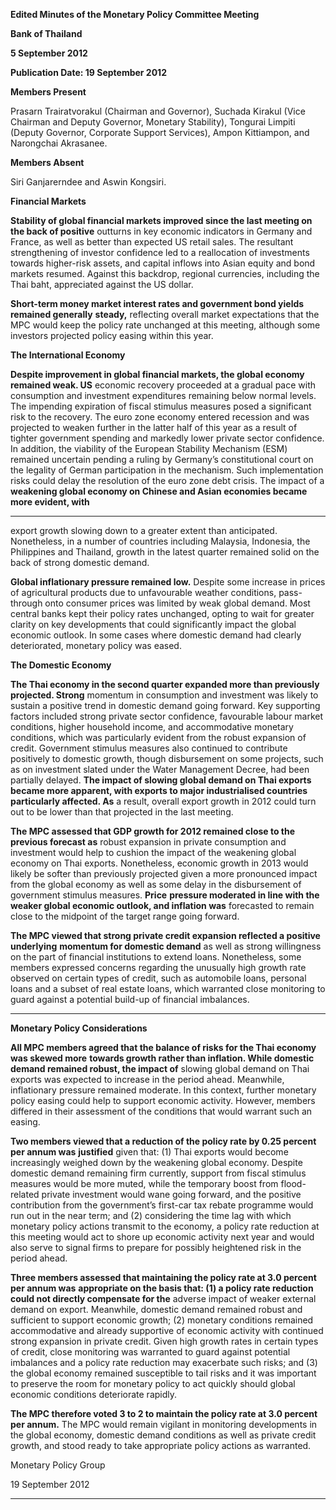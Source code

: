 **Edited Minutes of the Monetary Policy Committee Meeting**

**Bank of Thailand**

**5 September 2012**

**Publication Date: 19 September 2012**

**Members Present**

Prasarn Trairatvorakul (Chairman and Governor), Suchada Kirakul (Vice Chairman and Deputy
Governor, Monetary Stability), Tongurai Limpiti (Deputy Governor, Corporate Support Services),
Ampon Kittiampon, and Narongchai Akrasanee.

**Members Absent**

Siri Ganjarerndee and Aswin Kongsiri.

**Financial Markets**

**Stability of global financial markets improved since the last meeting on the back of positive**
outturns in key economic indicators in Germany and France, as well as better than expected US
retail sales. The resultant strengthening of investor confidence led to a reallocation of
investments towards higher-risk assets, and capital inflows into Asian equity and bond markets
resumed. Against this backdrop, regional currencies, including the Thai baht, appreciated
against the US dollar.

**Short-term money market interest rates and government bond yields remained generally**
**steady,** reflecting overall market expectations that the MPC would keep the policy rate
unchanged at this meeting, although some investors projected policy easing within this year.

**The International Economy**

**Despite improvement in global financial markets, the global economy remained weak. US**
economic recovery proceeded at a gradual pace with consumption and investment
expenditures remaining below normal levels. The impending expiration of fiscal stimulus
measures posed a significant risk to the recovery. The euro zone economy entered recession
and was projected to weaken further in the latter half of this year as a result of tighter
government spending and markedly lower private sector confidence. In addition, the viability of
the European Stability Mechanism (ESM) remained uncertain pending a ruling by Germany’s
constitutional court on the legality of German participation in the mechanism. Such
implementation risks could delay the resolution of the euro zone debt crisis. The impact of a
**weakening global economy on Chinese and Asian economies became more evident, with**


-----

export growth slowing down to a greater extent than anticipated. Nonetheless, in a number of
countries including Malaysia, Indonesia, the Philippines and Thailand, growth in the latest
quarter remained solid on the back of strong domestic demand.

**Global inflationary pressure remained low.** Despite some increase in prices of agricultural
products due to unfavourable weather conditions, pass-through onto consumer prices was
limited by weak global demand. Most central banks kept their policy rates unchanged, opting to
wait for greater clarity on key developments that could significantly impact the global economic
outlook. In some cases where domestic demand had clearly deteriorated, monetary policy was
eased.

**The Domestic Economy**

**The Thai economy in the second quarter expanded more than previously projected. Strong**
momentum in consumption and investment was likely to sustain a positive trend in domestic
demand going forward. Key supporting factors included strong private sector confidence,
favourable labour market conditions, higher household income, and accommodative monetary
conditions, which was particularly evident from the robust expansion of credit. Government
stimulus measures also continued to contribute positively to domestic growth, though
disbursement on some projects, such as on investment slated under the Water Management
Decree, had been partially delayed. **The impact of slowing global demand on Thai exports**
**became more apparent, with exports to major industrialised countries particularly affected. As**
a result, overall export growth in 2012 could turn out to be lower than that projected in the last
meeting.

**The MPC assessed that GDP growth for 2012 remained close to the previous forecast as**
robust expansion in private consumption and investment would help to cushion the impact of
the weakening global economy on Thai exports. Nonetheless, economic growth in 2013 would
likely be softer than previously projected given a more pronounced impact from the global
economy as well as some delay in the disbursement of government stimulus measures. **Price**
**pressure moderated in line with the weaker global economic outlook, and inflation was**
forecasted to remain close to the midpoint of the target range going forward.

**The MPC viewed that strong private credit expansion reflected a positive underlying**
**momentum for domestic demand** as well as strong willingness on the part of financial
institutions to extend loans. Nonetheless, some members expressed concerns regarding the
unusually high growth rate observed on certain types of credit, such as automobile loans,
personal loans and a subset of real estate loans, which warranted close monitoring to guard
against a potential build-up of financial imbalances.


-----

**Monetary Policy Considerations**

**All MPC members agreed that the balance of risks for the Thai economy was skewed more**
**towards growth rather than inflation. While domestic demand remained robust, the impact of**
slowing global demand on Thai exports was expected to increase in the period ahead.
Meanwhile, inflationary pressure remained moderate. In this context, further monetary policy
easing could help to support economic activity. However, members differed in their assessment
of the conditions that would warrant such an easing.

**Two members viewed that a reduction of the policy rate by 0.25 percent per annum was**
**justified** given that: (1) Thai exports would become increasingly weighed down by the
weakening global economy. Despite domestic demand remaining firm currently, support from
fiscal stimulus measures would be more muted, while the temporary boost from flood-related
private investment would wane going forward, and the positive contribution from the
government’s first-car tax rebate programme would run out in the near term; and (2)
considering the time lag with which monetary policy actions transmit to the economy, a policy
rate reduction at this meeting would act to shore up economic activity next year and would also
serve to signal firms to prepare for possibly heightened risk in the period ahead.

**Three members assessed that maintaining the policy rate at 3.0 percent per annum was**
**appropriate on the basis that: (1) a policy rate reduction could not directly compensate for the**
adverse impact of weaker external demand on export. Meanwhile, domestic demand remained
robust and sufficient to support economic growth; (2) monetary conditions remained
accommodative and already supportive of economic activity with continued strong expansion
in private credit. Given high growth rates in certain types of credit, close monitoring was
warranted to guard against potential imbalances and a policy rate reduction may exacerbate
such risks; and (3) the global economy remained susceptible to tail risks and it was important to
preserve the room for monetary policy to act quickly should global economic conditions
deteriorate rapidly.

**The MPC therefore voted 3 to 2 to maintain the policy rate at 3.0 percent per annum.**
The MPC would remain vigilant in monitoring developments in the global economy, domestic
demand conditions as well as private credit growth, and stood ready to take appropriate policy
actions as warranted.

Monetary Policy Group

19 September 2012


-----

